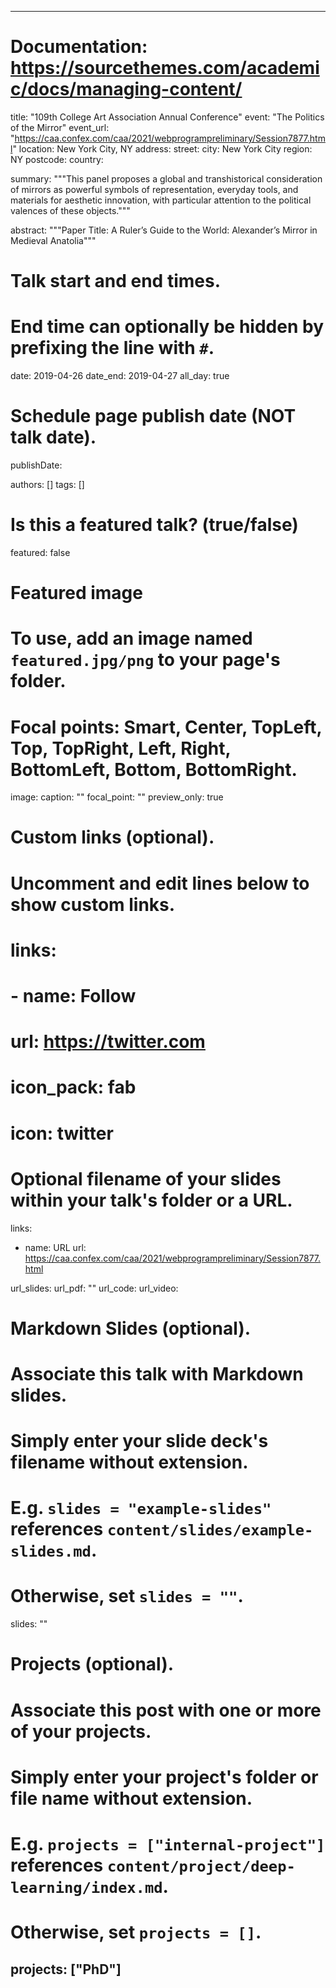 
---
# Documentation: https://sourcethemes.com/academic/docs/managing-content/

title: "109th College Art Association Annual Conference"
event: "The Politics of the Mirror"
event_url: "https://caa.confex.com/caa/2021/webprogrampreliminary/Session7877.html"
location: New York City, NY
address:
  street: 
  city: New York City
  region: NY
  postcode:
  country: 
  
summary: """This panel proposes a global and transhistorical consideration of mirrors as powerful symbols of representation, everyday tools, and materials for aesthetic innovation, with particular attention to the political valences of these objects."""

abstract: """Paper Title: A Ruler’s Guide to the World: Alexander’s Mirror in Medieval Anatolia"""


# Talk start and end times.
#   End time can optionally be hidden by prefixing the line with `#`.
date: 2019-04-26
date_end: 2019-04-27
all_day: true

# Schedule page publish date (NOT talk date).
publishDate: 

authors: []
tags: []

# Is this a featured talk? (true/false)
featured: false

# Featured image
# To use, add an image named `featured.jpg/png` to your page's folder.
# Focal points: Smart, Center, TopLeft, Top, TopRight, Left, Right, BottomLeft, Bottom, BottomRight.
image:
  caption: ""
  focal_point: ""
  preview_only: true

# Custom links (optional).
#   Uncomment and edit lines below to show custom links.
# links:
# - name: Follow
#   url: https://twitter.com
#   icon_pack: fab
#   icon: twitter

# Optional filename of your slides within your talk's folder or a URL.
links:
- name: URL
  url: https://caa.confex.com/caa/2021/webprogrampreliminary/Session7877.html

url_slides:
url_pdf: ""
url_code: 
url_video: 

# Markdown Slides (optional).
#   Associate this talk with Markdown slides.
#   Simply enter your slide deck's filename without extension.
#   E.g. `slides = "example-slides"` references `content/slides/example-slides.md`.
#   Otherwise, set `slides = ""`.
slides: ""

# Projects (optional).
#   Associate this post with one or more of your projects.
#   Simply enter your project's folder or file name without extension.
#   E.g. `projects = ["internal-project"]` references `content/project/deep-learning/index.md`.
#   Otherwise, set `projects = []`.
projects: ["PhD"]
---
